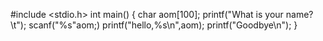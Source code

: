 #include <stdio.h>
int main()
{
  char aom[100];
  printf("What is your name?\t");
  scanf("%s"aom;)
  printf("hello,%s\n",aom);
  printf("Goodbye\n");
}
